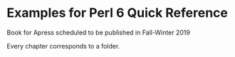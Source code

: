 # Examples for Perl 6 Quick Reference

Book for Apress scheduled to be published in Fall-Winter 2019

Every chapter corresponds to a folder.


